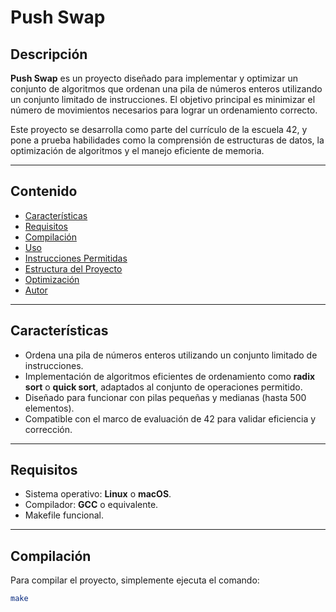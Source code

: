 # Push Swap

## Descripción

**Push Swap** es un proyecto diseñado para implementar y optimizar un conjunto de algoritmos que ordenan una pila de números enteros utilizando un conjunto limitado de instrucciones. El objetivo principal es minimizar el número de movimientos necesarios para lograr un ordenamiento correcto.

Este proyecto se desarrolla como parte del currículo de la escuela 42, y pone a prueba habilidades como la comprensión de estructuras de datos, la optimización de algoritmos y el manejo eficiente de memoria.

---

## Contenido

- [Características](#características)
- [Requisitos](#requisitos)
- [Compilación](#compilación)
- [Uso](#uso)
- [Instrucciones Permitidas](#instrucciones-permitidas)
- [Estructura del Proyecto](#estructura-del-proyecto)
- [Optimización](#optimización)
- [Autor](#autor)

---

## Características

- Ordena una pila de números enteros utilizando un conjunto limitado de instrucciones.
- Implementación de algoritmos eficientes de ordenamiento como **radix sort** o **quick sort**, adaptados al conjunto de operaciones permitido.
- Diseñado para funcionar con pilas pequeñas y medianas (hasta 500 elementos).
- Compatible con el marco de evaluación de 42 para validar eficiencia y corrección.

---

## Requisitos

- Sistema operativo: **Linux** o **macOS**.
- Compilador: **GCC** o equivalente.
- Makefile funcional.

---

## Compilación

Para compilar el proyecto, simplemente ejecuta el comando:

```bash
make
